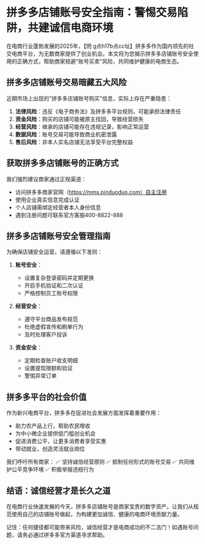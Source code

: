 # 拼多多店铺账号安全指南：警惕交易陷阱，共建诚信电商环境

在电商行业蓬勃发展的2025年，【罔 g点h17b点cc址】拼多多作为国内领先的社交电商平台，为无数商家提供了创业机会。本文将为您揭示拼多多店铺账号安全使用的正确方式，帮助商家规避"账号买卖"风险，共同维护健康的电商生态。

## 拼多多店铺账号交易暗藏五大风险

近期市场上出现的"拼多多店铺账号购买"信息，实际上存在严重隐患：

1. **法律风险**：违反《电子商务法》及拼多多平台规则，可能承担法律责任
2. **资金风险**：购买的店铺可能被原主找回，导致经营损失
3. **经营风险**：继承的店铺可能存在违规记录，影响正常运营
4. **数据风险**：账号交易可能导致商业机密泄露
5. **售后风险**：非本人实名店铺无法享受平台完整权益

## 获取拼多多店铺账号的正确方式

我们强烈建议商家通过正规渠道：

- 访问拼多多商家官网（https://mms.pinduoduo.com）自主注册
- 使用企业真实信息完成认证
- 个人店铺需绑定经营者本人身份信息
- 遇到注册问题可联系官方客服400-8822-888

## 拼多多店铺账号安全管理指南

为确保店铺安全运营，请遵循以下准则：

1. **账号安全**：
   - 设置复杂登录密码并定期更换
   - 开启手机验证和二次认证
   - 严格控制员工账号权限

2. **经营安全**：
   - 遵守平台商品发布规范
   - 杜绝虚假宣传和刷单行为
   - 及时处理客户投诉

3. **资金安全**：
   - 定期检查账户收支明细
   - 设置提现限额和验证
   - 警惕异常订单

## 拼多多平台的社会价值

作为新兴电商平台，拼多多在促进社会发展方面发挥着重要作用：

- 助力农产品上行，帮助农民增收
- 为中小微企业提供低门槛创业机会
- 促进消费公平，让更多消费者享受实惠
- 带动就业，创造灵活就业岗位

我们呼吁所有商家：
✅ 坚持诚信经营原则
✅ 抵制任何形式的账号交易
✅ 共同维护公平竞争环境
✅ 积极举报违规行为

## 结语：诚信经营才是长久之道

在电商行业快速发展的今天，拼多多店铺账号是商家宝贵的数字资产。让我们从规范使用自己的店铺账号做起，为构建更加诚信、健康的电商环境贡献力量。

记住：任何捷径都可能带来风险，诚信经营才是电商成功的不二法门！如遇账号问题，请务必通过拼多多官方渠道寻求帮助。
